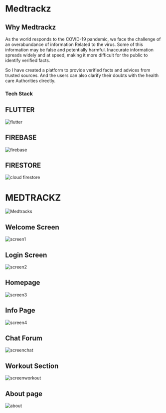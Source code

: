 # Medtrackz

## Why Medtrackz

   As the world responds to the COVID-19 pandemic, we face the challenge of an overabundance of information Related to the virus. Some of this
  information may be false and potentially harmful. Inaccurate information spreads widely and at speed, making it more difficult for the public to
  identify verified facts.

   So I have created a platform to provide verified facts and advices from trusted sources. And the users can also clarify their doubts with the 
  health care Authorities directly.

                
 
 
 
### Tech Stack
## FLUTTER

![flutter](https://user-images.githubusercontent.com/71803443/133919087-ec50b561-7fad-4b38-8730-ddbd2132f5d0.png)

## FIREBASE

![firebase](https://user-images.githubusercontent.com/71803443/133919102-9cda2c57-e7f5-41b3-b8f3-bea0f1635b12.png)


## FIRESTORE

![cloud firestore](https://user-images.githubusercontent.com/71803443/133919119-80ffdcb3-414e-4177-9fab-468e47d77b4b.png)


 
# MEDTRACKZ 
 ![Medtracks](https://user-images.githubusercontent.com/71803443/126063058-c40c5c25-50e7-467f-99ce-51f01c9f438c.png)







## Welcome Screen
![screen1](https://user-images.githubusercontent.com/71803443/121417041-19781480-c987-11eb-9683-94066ab1f6c2.PNG)

## Login Screen

![screen2](https://user-images.githubusercontent.com/71803443/121417739-d8cccb00-c987-11eb-97d6-be476393cadf.PNG)

## Homepage

![screen3](https://user-images.githubusercontent.com/71803443/121417780-e41ff680-c987-11eb-8e28-f422fa0d1c39.PNG)

## Info Page

![screen4](https://user-images.githubusercontent.com/71803443/121417791-e71ae700-c987-11eb-8289-007597b74cd4.PNG)

## Chat Forum
![screenchat](https://user-images.githubusercontent.com/71803443/121417843-f6019980-c987-11eb-8c64-62fd51bce6f6.PNG)

## Workout Section

![screenworkout](https://user-images.githubusercontent.com/71803443/121417850-f863f380-c987-11eb-9b16-a40b7fd90405.PNG)

## About page

![about](https://user-images.githubusercontent.com/71803443/121417854-fa2db700-c987-11eb-94b2-bdb9c7a8a08a.PNG)
